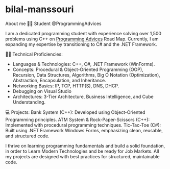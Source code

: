 # bilal-manssouri
About me 👨‍🎓 Student @ProgrammingAdvices

I am a dedicated programming student with experience solving over 1,500 problems using C++ on [Programming Advices](https://programmingadvices.com/) Road Map.
Currently, I am expanding my expertise by transitioning to C# and the .NET Framework.

👩‍💻 Technical Proficiencies:

- Languages & Technologies: C++, C#, .NET Framework (WinForms).
- Concepts: Procedural & Object-Oriented Programming (OOP), Recursion, Data Structures, 
 Algorithms, Big O Notation (Optimization), Abstraction, Encapsulation, and Inheritance.
- Networking Basics: IP, TCP, HTTP(S), DNS, DHCP.
- Debugging on Visual Studio
- Architectures: 3-Tier Architecture, Business Intelligence, and Cube Understanding.

💻 Projects:
Bank System (C++): Developed using Object-Oriented Programming principles.
ATM System & Rock-Paper-Scissors (C++): Implemented with procedural programming techniques.
Tic-Tac-Toe (C#): Built using .NET Framework Windows Forms, emphasizing clean, reusable, and structured code.

I thrive on learning programming fundamentals and build a solid foundation, in order to Learn Modern Technologies and be ready for Job Markets.
All my projects are designed with best practices for structured, maintainable code.
